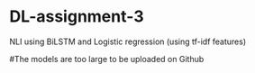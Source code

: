 # DL-assignment-3
NLI using BiLSTM and Logistic regression (using tf-idf features)

#The models are too large to be uploaded on Github
